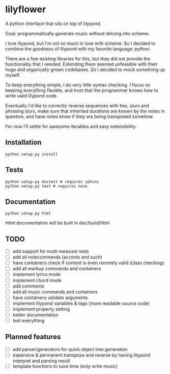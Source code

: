 # lilyflower
A python interface that sits on top of lilypond.

Goal: programmatically generate music without delving into scheme.

I love lilypond, but I'm not so much in love with scheme. So I decided to
combine the goodness of lilypond with my favorite language: python.

There are a few existing libraries for this, but they did not provide
the functionality that I needed. Extending them seemed unfeasible with
their huge and organically grown codebases. So I decided to mock something
up myself.

To keep everything simple, I do very little syntax checking. I focus
on keeping everything flexible, and trust that the programmer knows
how to write valid lilypond code.

Eventually I'd like to correctly reverse sequences with ties, slurs and
phrasing slurs, make sure that inherited durations are known by the notes
in question, and have notes know if they are being transposed somehow.

For now I'll settle for awesome iterables and easy extensibility.

## Installation
```
python setup.py install
```

## Tests
```
python setup.py doctest # requires sphinx
python setup.py test # requires nose
```

## Documentation
```
python setup.py html
```
Html documentation will be built in doc/build/html

## TODO
- [ ] add support for multi-measure rests
- [ ] add all notecommands (accents and such)
- [ ] have containers check if content is even remotely valid (class checking)
- [ ] add all markup commands and containers
- [ ] implement lyrics mode
- [ ] implement chord mode
- [ ] add comments
- [ ] add all music commands and containers
- [ ] have containers validate arguments
- [ ] implement lilypond variables & tags (more readable source code)
- [ ] implement property setting
- [ ] better documentation
- [ ] test everything

## Planned features
- [ ] add parser/generators for quick object tree generation
- [ ] expensive & permanent transpose and reverse by having lilypond interpret and parsing result
- [ ] template functions to save time (only write music)
